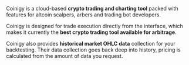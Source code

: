 Coinigy is a cloud-based **crypto trading and charting tool** packed with features for altcoin scalpers, arbers and trading bot developers.

Coinigy is designed for trade execution directly from the interface, which makes it currently the **best crypto trading tool available for arbitrage**.

Coinigy also provides **historical market OHLC data** collection for your backtesting. Their data collection goes back deep into history, pricing is calculated from the amount of data you request.
